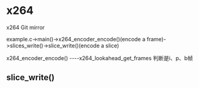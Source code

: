 # x264
x264 Git mirror

example.c->main()->x264_encoder_encode()(encode a frame)->slices_write()->slice_write()(encode a slice)

x264_encoder_encode()
----x264_lookahead_get_frames 判断是i、p、b帧

slice_write()
----
